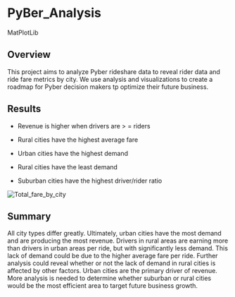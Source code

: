# PyBer_Analysis
MatPlotLib

## Overview

This project aims to analyze Pyber rideshare data to reveal rider data and ride fare metrics by city. We use analysis and visualizations to create a roadmap for Pyber decision makers tp optimize their future business. 

## Results

- Revenue is higher when drivers are > = riders

- Rural cities have the highest average fare

- Urban cities have the highest demand

- Rural cities have the least demand

- Suburban cities have the highest driver/rider ratio
 
![Total_fare_by_city](https://user-images.githubusercontent.com/93686243/145726996-d9242f23-11b2-4005-9d2b-24c947e9ae32.png)


## Summary

 All city types differ greatly. Ultimately, urban cities have the most demand and are producing the most revenue. Drivers in rural areas are earning more than drivers in urban areas per ride, but with significantly less demand. This lack of demand could be due to the higher average fare per ride. Further analysis could reveal whether or not the lack of demand in rural cities is affected by other factors. Urban cities are the primary driver of revenue. More analysis is needed to determine whether suburban or rural cities would be the most efficient area to target future business growth. 
